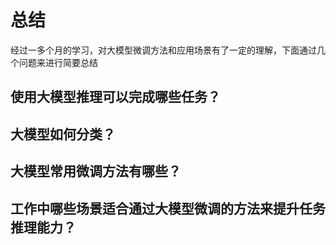 # 总结

经过一多个月的学习，对大模型微调方法和应用场景有了一定的理解，下面通过几个问题来进行简要总结

## 使用大模型推理可以完成哪些任务？


## 大模型如何分类？


## 大模型常用微调方法有哪些？


## 工作中哪些场景适合通过大模型微调的方法来提升任务推理能力？





